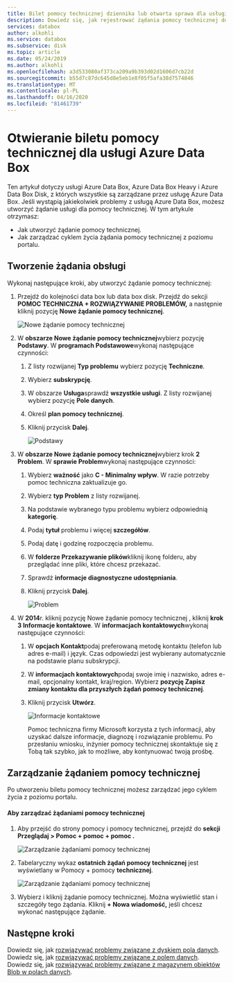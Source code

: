 ```yaml
---
title: Bilet pomocy technicznej dziennika lub otwarta sprawa dla usługi Azure Data Box | Dokumenty firmy Microsoft
description: Dowiedz się, jak rejestrować żądania pomocy technicznej dotyczące problemów związanych z zamówieniami na dysku data box lub data box.
services: databox
author: alkohli
ms.service: databox
ms.subservice: disk
ms.topic: article
ms.date: 05/24/2019
ms.author: alkohli
ms.openlocfilehash: a3d533080af373ca209a9b393d02d1606d7cb22d
ms.sourcegitcommit: b55d7c87dc645d8e5eb1e8f05f5afa38d7574846
ms.translationtype: MT
ms.contentlocale: pl-PL
ms.lasthandoff: 04/16/2020
ms.locfileid: "81461739"
---
```

# <a name="open-a-support-ticket-for-azure-data-box"></a>Otwieranie biletu pomocy technicznej dla usługi Azure Data Box

Ten artykuł dotyczy usługi Azure Data Box, Azure Data Box Heavy i Azure Data Box Disk, z których wszystkie są zarządzane przez usługę Azure Data Box. Jeśli wystąpią jakiekolwiek problemy z usługą Azure Data Box, możesz utworzyć żądanie usługi dla pomocy technicznej. W tym artykule otrzymasz:

* Jak utworzyć żądanie pomocy technicznej.
* Jak zarządzać cyklem życia żądania pomocy technicznej z poziomu portalu.

## <a name="create-a-support-request"></a>Tworzenie żądania obsługi

Wykonaj następujące kroki, aby utworzyć żądanie pomocy technicznej:

1. Przejdź do kolejności data box lub data box disk. Przejdź do sekcji **POMOC TECHNICZNA + ROZWIĄZYWANIE PROBLEMÓW,** a następnie kliknij pozycję **Nowe żądanie pomocy technicznej**.

    ![Nowe żądanie pomocy technicznej](./media/data-box-disk-contact-microsoft-support/data-box-disk-support-request.png)

2. W **obszarze Nowe żądanie pomocy technicznej**wybierz pozycję **Podstawy**. W **programach Podstawowe**wykonaj następujące czynności:

    1. Z listy rozwijanej **Typ problemu** wybierz pozycję **Techniczne**.
    2. Wybierz **subskrypcję**.
    3. W obszarze **Usługa**sprawdź **wszystkie usługi**. Z listy rozwijanej wybierz pozycję **Pole danych**. 
    4. Określ **plan pomocy technicznej**.
    5. Kliknij przycisk **Dalej**.

        ![Podstawy](./media/data-box-disk-contact-microsoft-support/data-box-disk-support1.png)

3. W **obszarze Nowe żądanie pomocy technicznej**wybierz krok **2 Problem**. W **sprawie Problem**wykonaj następujące czynności:

    1. Wybierz **ważność** jako **C - Minimalny wpływ**. W razie potrzeby pomoc techniczna zaktualizuje go.
    2. Wybierz **typ Problem** z listy rozwijanej.
    3. Na podstawie wybranego typu problemu wybierz odpowiednią **kategorię**.
    4. Podaj **tytuł** problemu i więcej **szczegółów**.
    5. Podaj datę i godzinę rozpoczęcia problemu.
    6. W **folderze Przekazywanie plików**kliknij ikonę folderu, aby przeglądać inne pliki, które chcesz przekazać.
    7. Sprawdź **informacje diagnostyczne udostępniania**.
    8. Kliknij przycisk **Dalej**.

       ![Problem](./media/data-box-disk-contact-microsoft-support/data-box-disk-support2.png)

4. W **2014**r. kliknij pozycję Nowe żądanie pomocy technicznej , kliknij **krok 3 Informacje kontaktowe**. W **informacjach kontaktowych**wykonaj następujące czynności:

   1. W **opcjach Kontakt**podaj preferowaną metodę kontaktu (telefon lub adres e-mail) i język. Czas odpowiedzi jest wybierany automatycznie na podstawie planu subskrypcji.
   2. W **informacjach kontaktowych**podaj swoje imię i nazwisko, adres e-mail, opcjonalny kontakt, kraj/region. Wybierz **pozycję Zapisz zmiany kontaktu dla przyszłych żądań pomocy technicznej**.
   3. Kliknij przycisk **Utwórz**.

       ![Informacje kontaktowe](./media/data-box-disk-contact-microsoft-support/data-box-disk-support3.png)   

      Pomoc techniczna firmy Microsoft korzysta z tych informacji, aby uzyskać dalsze informacje, diagnozę i rozwiązanie problemu.
      Po przesłaniu wniosku, inżynier pomocy technicznej skontaktuje się z Tobą tak szybko, jak to możliwe, aby kontynuować twoją prośbę.

## <a name="manage-a-support-request"></a>Zarządzanie żądaniem pomocy technicznej

Po utworzeniu biletu pomocy technicznej możesz zarządzać jego cyklem życia z poziomu portalu.

#### <a name="to-manage-your-support-requests"></a>Aby zarządzać żądaniami pomocy technicznej

1. Aby przejść do strony pomocy i pomocy technicznej, przejdź do **sekcji Przeglądaj > Pomoc + pomoc + pomoc .**

    ![Zarządzanie żądaniami pomocy technicznej](./media/data-box-disk-contact-microsoft-support/data-box-disk-manage-support-ticket1.png)

2. Tabelaryczny wykaz **ostatnich żądań pomocy technicznej** jest wyświetlany w Pomocy + pomocy **technicznej**.

    ![Zarządzanie żądaniami pomocy technicznej](./media/data-box-disk-contact-microsoft-support/data-box-disk-manage-support-ticket2.png)

3. Wybierz i kliknij żądanie pomocy technicznej. Można wyświetlić stan i szczegóły tego żądania. Kliknij **+ Nowa wiadomość,** jeśli chcesz wykonać następujące żądanie.

## <a name="next-steps"></a>Następne kroki

Dowiedz się, jak [rozwiązywać problemy związane z dyskiem pola danych](data-box-disk-troubleshoot.md).
Dowiedz się, jak [rozwiązywać problemy związane z polem danych](data-box-troubleshoot.md).
Dowiedz się, jak [rozwiązywać problemy związane z magazynem obiektów Blob w polach danych](data-box-troubleshoot-rest.md).
